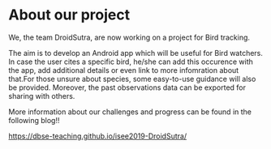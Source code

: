# About our project

We, the team DroidSutra, are now working on a project for Bird tracking.

The aim is to develop an Android app which will be useful for Bird watchers. In case the user cites a specific bird, he/she can add this occurence with the app, add additional details or even link to more infomration about that.For those unsure about species, some easy-to-use guidance will also be provided. Moreover, the past observations data can be exported for sharing with others. 

More information about our challenges and progress can be found in the following blog!!


https://dbse-teaching.github.io/isee2019-DroidSutra/



